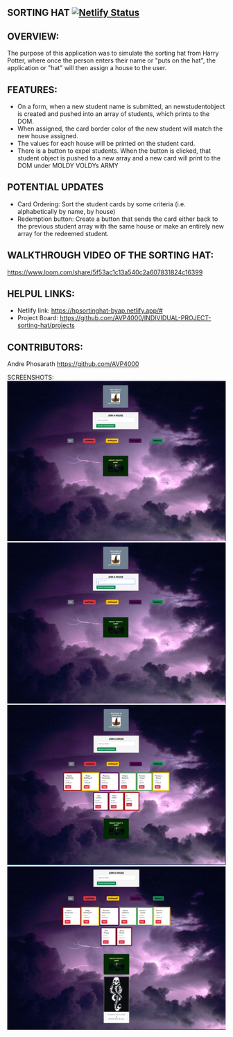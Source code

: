## SORTING HAT [![Netlify Status](https://api.netlify.com/api/v1/badges/bafb2cdf-317e-462e-87a9-be2185ca2ea5/deploy-status)](https://app.netlify.com/sites/hpsortinghat-byap/deploys)

## OVERVIEW: 
The purpose of this application was to simulate the sorting hat from Harry Potter, where once the person enters their name or "puts on the hat", the application or "hat" will then assign a house to the user. 

## FEATURES:
- On a form, when a new student name is submitted, an newstudentobject is created and pushed into an array of students, which prints to the DOM. 
- When assigned, the card border color of the new student will match the new house assigned.
- The values for each house will be printed on the student card. 
- There is a button to expel students. When the button is clicked, that student object is pushed to a new array and a new card will print to the DOM under MOLDY VOLDYs ARMY

## POTENTIAL UPDATES
- Card Ordering: Sort the student cards by some criteria (i.e. alphabetically by name, by house)
- Redemption button: Create a button that sends the card either back to the previous student array with the same house or make an entirely new array for the redeemed student.

## WALKTHROUGH VIDEO OF THE SORTING HAT: 
https://www.loom.com/share/5f53ac1c13a540c2a607831824c16399

## HELPUL LINKS:
- Netlify link:  https://hpsortinghat-byap.netlify.app/#
- Project Board: https://github.com/AVP4000/INDIVIDUAL-PROJECT-sorting-hat/projects

## CONTRIBUTORS: 
Andre Phosarath https://github.com/AVP4000

SCREENSHOTS: 
![AP-Sorting-Hat1](Assets\DeploymentCapture-1.PNG)
![AP-Sorting-Hat2](Assets\DeploymentCapture-2.PNG)
![AP-Sorting-Hat3](Assets\DeploymentCapture-3.PNG)
![AP-Sorting-Hat4](Assets\DeploymentCapture-4.PNG)
